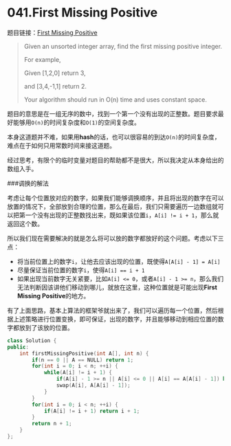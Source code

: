 041.First Missing Positive
===========================
题目链接：[First Missing Positive](https://leetcode.com/problems/first-missing-positive/)

> Given an unsorted integer array, find the first missing positive integer.
> 
> For example,
>
> Given [1,2,0] return 3,
>
> and [3,4,-1,1] return 2.
> 
> Your algorithm should run in O(n) time and uses constant space.

题目的意思是在一组无序的数中，找到一个第一个没有出现的正整数。题目要求最好能够用`O(n)`的时间复杂度和`O(1)`的空间复杂度。

本身这道题并不难，如果用**hash**的话，也可以很容易的到达`O(n)`的时间复杂度，难点在于如何只用常数时间来接这道题。

经过思考，有限个的临时变量对题目的帮助都不是很大，所以我决定从本身给出的数组入手。

###调换的解法

考虑让每个位置放对应的数字，如果我们能够调换顺序，并且将出现的数字在可以放置的情况下，全部放到合理的位置，那么在最后，我们只需要遍历一边数组就可以把第一个没有出现的正整数找出来，既如果该位置`i`，`A[i] != i + 1`，那么就返回这个数。

所以我们现在需要解决的就是怎么将可以放的数字都放好的这个问题。考虑以下三点：

- 将当前位置上的数字`i`，让他去应该出现的位置，既使得`A[A[i] - 1] = A[i]`
- 尽量保证当前位置的数字`i`，使得`A[i] == i + 1`
- 如果出现当前数字无关紧要，比如`A[i] <= 0`，或者`A[i] - 1 >= n`，那么我们无法判断因该讲他们移动到哪儿，就放在这里，这种位置就是可能出现**First Missing Positive**的地方。

有了上面思路，基本上算法的框架爷就出来了，我们可以遍历每一个位置，然后根据上述策略进行位置变换，即可保证，出现的数字，并且能够移动到相应位置的数字都放到了该放的位置。

```cpp
class Solution {
public:
    int firstMissingPositive(int A[], int n) {
        if(n == 0 || A == NULL) return 1;
        for(int i = 0; i < n; ++i) {
            while(A[i] != i + 1) {
                if(A[i] - 1 >= n || A[i] <= 0 || A[i] == A[A[i] - 1]) break;
                swap(A[i], A[A[i] - 1]);
            }
        }
        for(int i = 0; i < n; ++i) {
            if(A[i] != i + 1) return i + 1;
        }
        return n + 1;
    }
};
```
